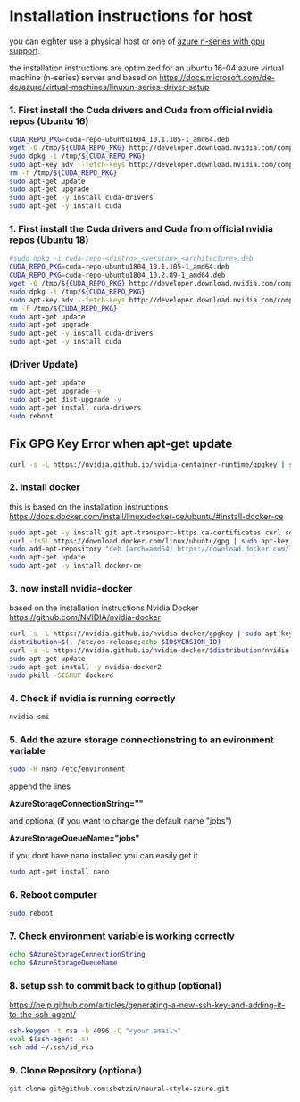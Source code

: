 # Installation instructions for host
you can eighter use a physical host or one of [azure n-series with gpu support](https://docs.microsoft.com/en-us/azure/virtual-machines/windows/sizes-gpu).

the installation instructions are optimized for an ubuntu 16-04 azure virtual machine (n-series) server and based on 
https://docs.microsoft.com/de-de/azure/virtual-machines/linux/n-series-driver-setup

### 1. First install the Cuda drivers and Cuda from official nvidia repos (Ubuntu 16)
```bash
CUDA_REPO_PKG=cuda-repo-ubuntu1604_10.1.105-1_amd64.deb
wget -O /tmp/${CUDA_REPO_PKG} http://developer.download.nvidia.com/compute/cuda/repos/ubuntu1604/x86_64/${CUDA_REPO_PKG} 
sudo dpkg -i /tmp/${CUDA_REPO_PKG}
sudo apt-key adv --fetch-keys http://developer.download.nvidia.com/compute/cuda/repos/ubuntu1604/x86_64/7fa2af80.pub
rm -f /tmp/${CUDA_REPO_PKG}
sudo apt-get update
sudo apt-get upgrade
sudo apt-get -y install cuda-drivers
sudo apt-get -y install cuda
```


### 1. First install the Cuda drivers and Cuda from official nvidia repos (Ubuntu 18)
```bash
#sudo dpkg -i cuda-repo-<distro>_<version>_<architecture>.deb
CUDA_REPO_PKG=cuda-repo-ubuntu1804_10.1.105-1_amd64.deb
CUDA_REPO_PKG=cuda-repo-ubuntu1804_10.2.89-1_amd64.deb
wget -O /tmp/${CUDA_REPO_PKG} http://developer.download.nvidia.com/compute/cuda/repos/ubuntu1804/x86_64/${CUDA_REPO_PKG} 
sudo dpkg -i /tmp/${CUDA_REPO_PKG}
sudo apt-key adv --fetch-keys http://developer.download.nvidia.com/compute/cuda/repos/ubuntu1804/x86_64/7fa2af80.pub
rm -f /tmp/${CUDA_REPO_PKG}
sudo apt-get update
sudo apt-get upgrade
sudo apt-get -y install cuda-drivers
sudo apt-get -y install cuda
```

### (Driver Update)
```bash
sudo apt-get update
sudo apt-get upgrade -y
sudo apt-get dist-upgrade -y
sudo apt-get install cuda-drivers
sudo reboot
```

## Fix GPG Key Error when apt-get update
```bash
curl -s -L https://nvidia.github.io/nvidia-container-runtime/gpgkey | sudo apt-key add -
```

### 2. install docker 
this is based on the installation instructions
https://docs.docker.com/install/linux/docker-ce/ubuntu/#install-docker-ce
```bash
sudo apt-get -y install git apt-transport-https ca-certificates curl software-properties-common
curl -fsSL https://download.docker.com/linux/ubuntu/gpg | sudo apt-key add -
sudo add-apt-repository "deb [arch=amd64] https://download.docker.com/linux/ubuntu $(lsb_release -cs) stable"
sudo apt-get update
sudo apt-get -y install docker-ce
```

### 3. now install nvidia-docker 
based on the installation instructions
Nvidia Docker https://github.com/NVIDIA/nvidia-docker
```bash
curl -s -L https://nvidia.github.io/nvidia-docker/gpgkey | sudo apt-key add -
distribution=$(. /etc/os-release;echo $ID$VERSION_ID)
curl -s -L https://nvidia.github.io/nvidia-docker/$distribution/nvidia-docker.list | sudo tee /etc/apt/sources.list.d/nvidia-docker.list
sudo apt-get update
sudo apt-get install -y nvidia-docker2
sudo pkill -SIGHUP dockerd
```
### 4. Check if nvidia is running correctly
```bash
nvidia-smi
```

### 5. Add the azure storage connectionstring to an evironment variable
```bash
sudo -H nano /etc/environment
```
append the lines

**AzureStorageConnectionString="<yourstorageconnection>"**

and optional (if you want to change the default name "jobs")

**AzureStorageQueueName="jobs"**

if you dont have nano installed you can easily get it
```bash
sudo apt-get install nano
```
### 6. Reboot computer
```bash
sudo reboot
```
### 7. Check environment variable is working correctly
```bash
echo $AzureStorageConnectionString
echo $AzureStorageQueueName
```
### 8. setup ssh to commit back to githup (optional)
https://help.github.com/articles/generating-a-new-ssh-key-and-adding-it-to-the-ssh-agent/
```bash
ssh-keygen -t rsa -b 4096 -C "<your email>"
eval $(ssh-agent -s)
ssh-add ~/.ssh/id_rsa
```
### 9. Clone Repository (optional)
```bash
git clone git@github.com:sbetzin/neural-style-azure.git
```
